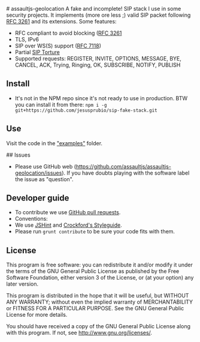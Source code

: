 # assaultjs-geolocation
A fake and incomplete! SIP stack I use in some security projects. It implements (more ore less ;) valid SIP packet following [RFC 3261](http://www.ietf.org/rfc/rfc3261.txt) and its extensions. Some features:
- RFC compliant to avoid blocking ([RFC 3261](https://www.ietf.org/rfc/rfc3261.txt)
- TLS, IPv6
- SIP over WS(S) support ([RFC 7118](https://tools.ietf.org/html/rfc7118))
- Partial [SIP Torture](https://tools.ietf.org/html/rfc4475)
- Supported requests: REGISTER, INVITE, OPTIONS, MESSAGE, BYE, CANCEL, ACK, Trying, Ringing, OK, SUBSCRIBE, NOTIFY, PUBLISH


## Install
- It's not in the NPM repo since it's not ready to use in production. BTW you can install it from there:
`npm i -g git+https://github.com/jesusprubio/sip-fake-stack.git`

## Use
Visit the code in the ["examples"](examples) folder.

## Issues
- Please use GitHub web (https://github.com/assaultjs/assaultjs-geolocation/issues). If you have doubts playing with the software label the issue as "question".

## Developer guide
- To contribute we use [GitHub pull requests](https://help.github.com/articles/using-pull-requests).
- Conventions:
 - We use [JSHint](http://jshint.com/) and [Crockford's Styleguide](http://javascript.crockford.com/code.html).
 - Please run `grunt contribute` to be sure your code fits with them.

## License
This program is free software: you can redistribute it and/or modify
it under the terms of the GNU General Public License as published by
the Free Software Foundation, either version 3 of the License, or
(at your option) any later version.

This program is distributed in the hope that it will be useful,
but WITHOUT ANY WARRANTY; without even the implied warranty of
MERCHANTABILITY or FITNESS FOR A PARTICULAR PURPOSE.  See the
GNU General Public License for more details.

You should have received a copy of the GNU General Public License
along with this program.  If not, see <http://www.gnu.org/licenses/>.